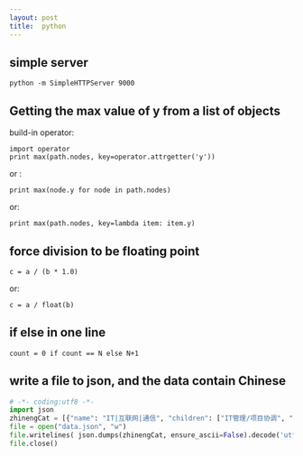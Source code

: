 ```yaml
---
layout: post
title:  python
---
```


## simple server

    python -m SimpleHTTPServer 9000
    
## Getting the max value of y from a list of objects
    
build-in operator:
    
    import operator
    print max(path.nodes, key=operator.attrgetter('y'))
    
or :

    print max(node.y for node in path.nodes)
    
or: 
    
    print max(path.nodes, key=lambda item: item.y)
    
## force division to be floating point 

    c = a / (b * 1.0)

or:

    c = a / float(b)
    
## if else in one line

    count = 0 if count == N else N+1

## write a file to json, and the data contain Chinese



```py
# -*- coding:utf8 -*-
import json
zhinengCat = [{"name": "IT|互联网|通信", "children": ["IT管理/项目协调", "IT管理/项目协调", "IT运维/技术支持", "IT质量管理/测试/配置管理", "产品", "电信/通信技术开发及应用", "软件/互联网开发/系统集成", "硬件开发", "运营"] }, {"name": "财务|人力资源|行政", "children": ["财务/审计/税务", "行政/后勤/文秘", "人力资源"] }, {"name": "采购|贸易|交通|物流", "children": ["采购/贸易", "交通运输服务", "物流/仓储"] }, {"name": "传媒|印刷|艺术|设计", "children": ["艺术/设计", "影视/媒体/出版/印刷"] }, {"name": "房产|建筑|物业管理", "children": ["房地产开发/经纪/中介", "土木/建筑/装修/市政工程", "物业管理"] }, {"name": "服务业", "children": ["安保", "保健/美容/美发/健身", "厨师", "服务", "管理", "护理", "旅游业务", "票务", "食品研发", "调度", "医生"] }, {"name": "金融", "children": ["保险开发", "保险业务", "风险管理", "核保", "拍卖", "投融资", "信贷", "信托", "银行业务", "证券业务"] }, {"name": "能源|环保|农业|科研", "children": ["畜牧", "公务员/事业单位/科研机构", "环境科学/环保", "能源/矿产/地质勘查", "饲料销售", "园艺"] }, {"name": "生产|制造", "children": ["电子/电器/半导体/仪器仪表", "服装设计", "化工", "机械设计/制造/维修", "技工/操作工", "汽车维护", "汽车销售", "汽车制造", "生产", "生产管理/运营", "传统销售", "医药推广", "医药研发"] }, {"name": "项目|质量|高级管理", "children": ["高级管理", "项目管理/项目协调", "质量管理/安全防护"] }, {"name": "销售|客服|市场", "children": ["公关/媒介", "广告", "会展", "客服/售前/售后技术支持", "市场", "销售管理", "销售行政/商务", "销售业务"] }, {"name": "咨询|法律|教育|翻译", "children": ["翻译（口译与笔译）", "教育/培训", "律师/法务/合规", "数据分析", "咨询"] } ]
file = open("data.json", "w")
file.writelines( json.dumps(zhinengCat, ensure_ascii=False).decode('utf-8').encode('utf-8')  )
file.close()
```


